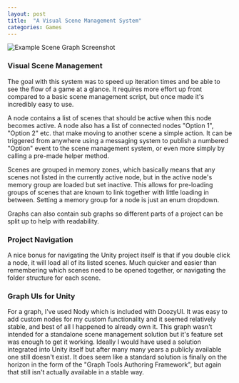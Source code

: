 ```yaml
---
layout: post
title:  "A Visual Scene Management System"
categories: Games
---
```


![Example Scene Graph Screenshot]({{site.url}}//assets/img/sceneManagementScreenshot.jpeg)

### Visual Scene Management
The goal with this system was to speed up iteration times and be able to see the flow of a game at a glance. It requires more effort up front compared to a basic scene management script, but once made it's incredibly easy to use.

A node contains a list of scenes that should be active when this node becomes active. A node also has a list of connected nodes "Option 1", "Option 2" etc. that make moving to another scene a simple action. It can be triggered from anywhere using a messaging system to publish a numbered "Option" event to the scene management system, or even more simply by calling a pre-made helper method.

Scenes are grouped in memory zones, which basically means that any scenes not listed in the currently active node, but in the active node's memory group are loaded but set inactive. This allows for pre-loading groups of scenes that are known to link together with little loading in between. Setting a memory group for a node is just an enum dropdown.

Graphs can also contain sub graphs so different parts of a project can be split up to help with readability.

### Project Navigation
A nice bonus for navigating the Unity project itself is that if you double click a node, it will load all of its listed scenes. Much quicker and easier than remembering which scenes need to be opened together, or navigating the folder structure for each scene. 

### Graph UIs for Unity
For a graph, I've used Nody which is included with DoozyUI. It was easy to add custom nodes for my custom functionality and it seemed relatively stable, and best of all I happened to already own it. This graph wasn't intended for a standalone scene management solution but it's feature set was enough to get it working. Ideally I would have used a solution integrated into Unity itself but after many many years a publicly available one still doesn't exist. It does seem like a standard solution is finally on the horizon in the form of the "Graph Tools Authoring Framework", but again that still isn't actually available in a stable way.
